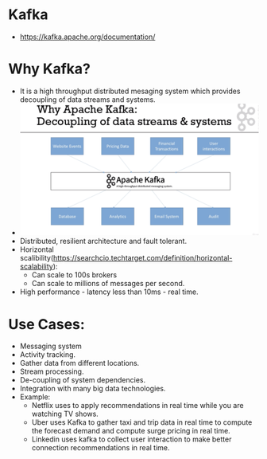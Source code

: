 # Kafka
- https://kafka.apache.org/documentation/

# Why Kafka?
 - It is a high throughput distributed mesaging system which provides decoupling of data streams and systems.
 - <img src="https://github.com/eshita19/kafka/blob/master/kafka1.png"></img>
 - Distributed, resilient architecture and fault tolerant.
 - Horizontal scalibility(https://searchcio.techtarget.com/definition/horizontal-scalability):
   - Can scale to 100s brokers
   - Can scale to millions of messages per second.
 - High performance - latency less than 10ms - real time.
 
# Use Cases:
 - Messaging system
 - Activity tracking.
 - Gather data from different locations.
 - Stream processing.
 - De-coupling of system dependencies.
 - Integration with many big data technologies.
 - Example:
   - Netflix uses to apply recommendations in real time while you are watching TV shows.
   - Uber uses Kafka to gather taxi and trip data in real time to compute the forecast demand and compute surge pricing in real time.
   - Linkedin uses kafka to collect user interaction to make better connection recommendations in real time.
   
 
 
 
 
